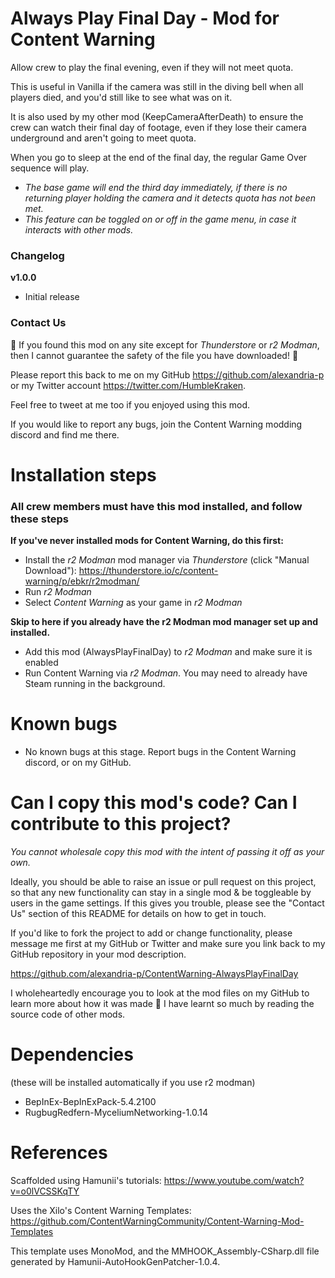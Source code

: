 # Always Play Final Day - Mod for Content Warning

Allow crew to play the final evening, even if they will not meet quota.

This is useful in Vanilla if the camera was still in the diving bell when all players died, and you'd still like to see what was on it.

It is also used by my other mod (KeepCameraAfterDeath) to ensure the crew can watch their final day of footage, even if they lose their camera underground and aren't going to meet quota.

When you go to sleep at the end of the final day, the regular Game Over sequence will play.

- *The base game will end the third day immediately, if there is no returning player holding the camera and it detects quota has not been met.*
- *This feature can be toggled on or off in the game menu, in case it interacts with other mods.*

### Changelog

**v1.0.0**
- Initial release

### Contact Us

🚨 If you found this mod on any site except for *Thunderstore* or *r2 Modman*, then I cannot guarantee the safety of the file you have downloaded! 🚨

Please report this back to me on my GitHub https://github.com/alexandria-p or my Twitter account https://twitter.com/HumbleKraken.

Feel free to tweet at me too if you enjoyed using this mod.

If you would like to report any bugs, join the Content Warning modding discord and find me there.

# Installation steps

### All crew members must have this mod installed, and follow these steps

**If you've never installed mods for Content Warning, do this first:**
* Install the *r2 Modman* mod manager via *Thunderstore* (click "Manual Download"): https://thunderstore.io/c/content-warning/p/ebkr/r2modman/
* Run *r2 Modman*
* Select *Content Warning* as your game in *r2 Modman*

**Skip to here if you already have the r2 Modman mod manager set up and installed.**
* Add this mod (AlwaysPlayFinalDay) to *r2 Modman* and make sure it is enabled
* Run Content Warning via *r2 Modman*. You may need to already have Steam running in the background.

# Known bugs

- No known bugs at this stage. Report bugs in the Content Warning discord, or on my GitHub.

# Can I copy this mod's code? Can I contribute to this project?

*You cannot wholesale copy this mod with the intent of passing it off as your own.*

Ideally, you should be able to raise an issue or pull request on this project, so that any new functionality can stay in a single mod & be toggleable by users in the game settings. If this gives you trouble, please see the "Contact Us" section of this README for details on how to get in touch.

If you'd like to fork the project to add or change functionality, please message me first at my GitHub or Twitter and make sure you link back to my GitHub repository in your mod description.

https://github.com/alexandria-p/ContentWarning-AlwaysPlayFinalDay

I wholeheartedly encourage you to look at the mod files on my GitHub to learn more about how it was made 💝 I have learnt so much by reading the source code of other mods.

# Dependencies 
(these will be installed automatically if you use r2 modman)
- BepInEx-BepInExPack-5.4.2100
- RugbugRedfern-MyceliumNetworking-1.0.14

# References

Scaffolded using Hamunii's tutorials: https://www.youtube.com/watch?v=o0lVCSSKqTY

Uses the Xilo's Content Warning Templates: https://github.com/ContentWarningCommunity/Content-Warning-Mod-Templates

This template uses MonoMod, and the MMHOOK_Assembly-CSharp.dll file generated by Hamunii-AutoHookGenPatcher-1.0.4.
